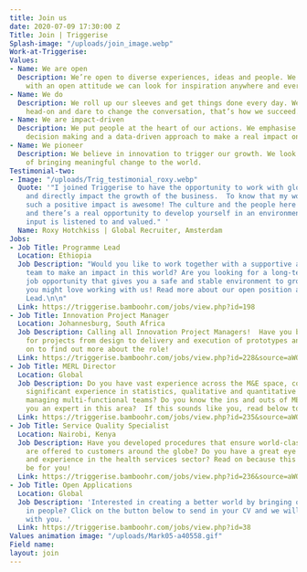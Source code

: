 ```yaml
---
title: Join us
date: 2020-07-09 17:30:00 Z
Title: Join | Triggerise
Splash-image: "/uploads/join_image.webp"
Work-at-Triggerise: 
Values:
- Name: We are open
  Description: We’re open to diverse experiences, ideas and people. We believe that
    with an open attitude we can look for inspiration anywhere and everywhere.
- Name: We do
  Description: We roll up our sleeves and get things done every day. We tackle challenges
    head-on and dare to change the conversation, that’s how we succeed.
- Name: We are impact-driven
  Description: We put people at the heart of our actions. We emphasise evidence-based
    decision making and a data-driven approach to make a real impact on the ground.
- Name: We pioneer
  Description: We believe in innovation to trigger our growth. We look for new possibilities
    of bringing meaningful change to the world.
Testimonial-two:
- Image: "/uploads/Trig_testimonial_roxy.webp"
  Quote: '"I joined Triggerise to have the opportunity to work with global colleagues,
    and directly impact the growth of the business.  To know that my work is creating
    such a positive impact is awesome! The culture and the people here are great,
    and there’s a real opportunity to develop yourself in an environment where your
    input is listened to and valued." '
  Name: Roxy Hotchkiss | Global Recruiter, Amsterdam
Jobs:
- Job Title: Programme Lead
  Location: Ethiopia
  Job Description: "Would you like to work together with a supportive and young-spirited
    team to make an impact in this world? Are you looking for a long-term secured
    job opportunity that gives you a safe and stable environment to grow in? Then
    you might love working with us! Read more about our open position as Programme
    Lead.\n\n"
  Link: https://triggerise.bamboohr.com/jobs/view.php?id=198
- Job Title: Innovation Project Manager
  Location: Johannesburg, South Africa
  Job Description: Calling all Innovation Project Managers!  Have you been responsible
    for projects from design to delivery and execution of prototypes and beyond? Read
    on to find out more about the role!
  Link: https://triggerise.bamboohr.com/jobs/view.php?id=228&source=aWQ9MTQ%3D
- Job Title: MERL Director
  Location: Global
  Job Description: Do you have vast experience across the M&E space, coupled with
    significant experience in statistics, qualitative and quantitative research and
    managing multi-functional teams? Do you know the ins and outs of MERL and are
    you an expert in this area?  If this sounds like you, read below to find out more.
  Link: https://triggerise.bamboohr.com/jobs/view.php?id=235&source=aWQ9MjM%3D
- Job Title: Service Quality Specialist
  Location: Nairobi, Kenya
  Job Description: Have you developed procedures that ensure world-class services
    are offered to customers around the globe? Do you have a great eye for detail
    and experience in the health services sector? Read on because this role could
    be for you!
  Link: https://triggerise.bamboohr.com/jobs/view.php?id=236&source=aWQ9MjM%3D
- Job Title: Open Applications
  Location: Global
  Job Description: 'Interested in creating a better world by bringing out the best
    in people? Click on the button below to send in your CV and we will get in touch
    with you. '
  Link: https://triggerise.bamboohr.com/jobs/view.php?id=38
Values animation image: "/uploads/Mark05-a40558.gif"
Field name: 
layout: join
---
```



